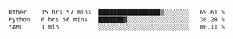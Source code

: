<!--START_SECTION:waka-->

```txt
Other    15 hrs 57 mins  █████████████████▒░░░░░░░   69.61 %
Python   6 hrs 56 mins   ███████▓░░░░░░░░░░░░░░░░░   30.28 %
YAML     1 min           ░░░░░░░░░░░░░░░░░░░░░░░░░   00.11 %
```

<!--END_SECTION:waka--> 
 
